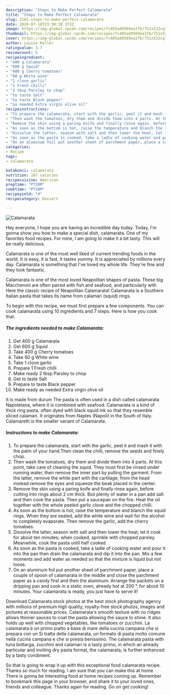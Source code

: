 ```yaml
---
description: "Steps to Make Perfect Calamarata"
title: "Steps to Make Perfect Calamarata"
slug: 3162-steps-to-make-perfect-calamarata
date: 2020-07-18T23:30:28.372Z
image: https://img-global.cpcdn.com/recipes/fc485ad9569ea1f6/751x532cq70/calamarata-recipe-main-photo.jpg
thumbnail: https://img-global.cpcdn.com/recipes/fc485ad9569ea1f6/751x532cq70/calamarata-recipe-main-photo.jpg
cover: https://img-global.cpcdn.com/recipes/fc485ad9569ea1f6/751x532cq70/calamarata-recipe-main-photo.jpg
author: Louisa Keller
ratingvalue: 3.7
reviewcount: 5
recipeingredient:
- "400 g Calamarata"
- "600 g Squid"
- "400 g Cherry tomatoes"
- "60 g White wine"
- "1 clove garlic"
- "1 Fresh chilli"
- "2 tbsp Parsley to chop"
- "to taste Salt"
- "to taste Black pepper"
- "as needed Extra virgin olive oil"
recipeinstructions:
- "To prepare the calamarata, start with the garlic, peel it and mash it with the palm of your hand.Then clean the chilli, remove the seeds and finely chop."
- "Then wash the tomatoes, dry them and divide them into 4 parts. At this point, take care of cleaning the squid. They must first be rinsed under running water, then remove the inner part by pulling the garment. From the latter, remove the white part with the cartilage; from the head instead remove the eyes and squeeze the beak placed in the center."
- "Remove the skin using a paring knife and finally rinse again, before cutting into rings about 2 cm thick. Boil plenty of water in a pan add salt and then cook the pasta. Then put a saucepan on the fire. Heat the oil together with the whole peeled garlic clove and the chopped chilli."
- "As soon as the bottom is hot, raise the temperature and blanch the squid rings. When they are sealed, add the white wine and wait for the alcohol to completely evaporate. Then remove the garlic, add the cherry tomatoes."
- "Dissolve the latter, season with salt and then lower the heat, let it cook for about ten minutes; when cooked, sprinkle with chopped parsley. Meanwhile, cook the pasta until half cooked"
- "As soon as the pasta is cooked, take a ladle of cooking water and pour it into the pan then drain the calamarata and dip it into the pan. Mix a few moments and add water as needed so that the mixture is liquid but not loose."
- "On an aluminum foil put another sheet of parchment paper, place a couple of spoon of calamarata in the middle and close the parchment paper as a candy first and then the aluminum. Arrange the packets on a dripping pan and cook in a static oven, already hot at 200 °, for about 10 minutes. Your calamarata is ready, you just have to serve it!"
categories:
- Recipe
tags:
- calamarata

katakunci: calamarata 
nutrition: 167 calories
recipecuisine: American
preptime: "PT20M"
cooktime: "PT38M"
recipeyield: "4"
recipecategory: Dessert

---
```



![Calamarata](https://img-global.cpcdn.com/recipes/fc485ad9569ea1f6/751x532cq70/calamarata-recipe-main-photo.jpg)

Hey everyone, I hope you are having an incredible day today. Today, I'm gonna show you how to make a special dish, calamarata. One of my favorites food recipes. For mine, I am going to make it a bit tasty. This will be really delicious.

Calamarata is one of the most well liked of current trending foods in the world. It is easy, it is fast, it tastes yummy. It is appreciated by millions every day. Calamarata is something that I've loved my whole life. They're fine and they look fantastic.

Calamarata is one of the most loved Neapolitan shapes of pasta. These big Maccheroni are often paired with fish and seafood, and particularly with Here the classic recipe of Neapolitan Calamarata! Calamarata is a Southern Italian pasta that takes its name from calamari (squid) rings.


To begin with this recipe, we must first prepare a few components. You can cook calamarata using 10 ingredients and 7 steps. Here is how you cook that.

<!--inarticleads1-->

##### The ingredients needed to make Calamarata:

1. Get 400 g Calamarata
1. Get 600 g Squid
1. Take 400 g Cherry tomatoes
1. Take 60 g White wine
1. Take 1 clove garlic
1. Prepare 1 Fresh chilli
1. Make ready 2 tbsp Parsley to chop
1. Get to taste Salt
1. Prepare to taste Black pepper
1. Make ready as needed Extra virgin olive oil


It is made from durum The pasta is often used in a dish called calamarata Napoletana, where it is combined with seafood. Calamarata is a kind of thick ring pasta, often dyed with black squid ink so that they resemble sliced calamari. It originates from Naples (Napoli) in the South of Italy. Calamaretti is the smaller variant of Calamarata. 

<!--inarticleads2-->

##### Instructions to make Calamarata:

1. To prepare the calamarata, start with the garlic, peel it and mash it with the palm of your hand.Then clean the chilli, remove the seeds and finely chop.
1. Then wash the tomatoes, dry them and divide them into 4 parts. At this point, take care of cleaning the squid. They must first be rinsed under running water, then remove the inner part by pulling the garment. From the latter, remove the white part with the cartilage; from the head instead remove the eyes and squeeze the beak placed in the center.
1. Remove the skin using a paring knife and finally rinse again, before cutting into rings about 2 cm thick. Boil plenty of water in a pan add salt and then cook the pasta. Then put a saucepan on the fire. Heat the oil together with the whole peeled garlic clove and the chopped chilli.
1. As soon as the bottom is hot, raise the temperature and blanch the squid rings. When they are sealed, add the white wine and wait for the alcohol to completely evaporate. Then remove the garlic, add the cherry tomatoes.
1. Dissolve the latter, season with salt and then lower the heat, let it cook for about ten minutes; when cooked, sprinkle with chopped parsley. Meanwhile, cook the pasta until half cooked
1. As soon as the pasta is cooked, take a ladle of cooking water and pour it into the pan then drain the calamarata and dip it into the pan. Mix a few moments and add water as needed so that the mixture is liquid but not loose.
1. On an aluminum foil put another sheet of parchment paper, place a couple of spoon of calamarata in the middle and close the parchment paper as a candy first and then the aluminum. Arrange the packets on a dripping pan and cook in a static oven, already hot at 200 °, for about 10 minutes. Your calamarata is ready, you just have to serve it!


Download Calamarata stock photos at the best stock photography agency with millions of premium high quality, royalty-free stock photos, images and pictures at reasonable prices. Calamarata&#39;s smooth texture with no ridges allows thinner sauces to coat the pasta allowing the sauce to shine. It also holds up well with chopped vegetables, like tomatoes or zucchini. La calamarata è un primo piatto a base di mare della cucina campana che si prepara con un Si tratta della calamarata, un formato di pasta molto comune nella cucina campana e che si presta benissimo. The calamarata pasta with tuna bottarga, zucchini and calamari is a tasty primo, in which an already particular and inviting dry pasta format, the calamarata, is further enhanced by a tasty condiment. 

So that is going to wrap it up with this exceptional food calamarata recipe. Thanks so much for reading. I am sure that you can make this at home. There is gonna be interesting food at home recipes coming up. Remember to bookmark this page in your browser, and share it to your loved ones, friends and colleague. Thanks again for reading. Go on get cooking!
